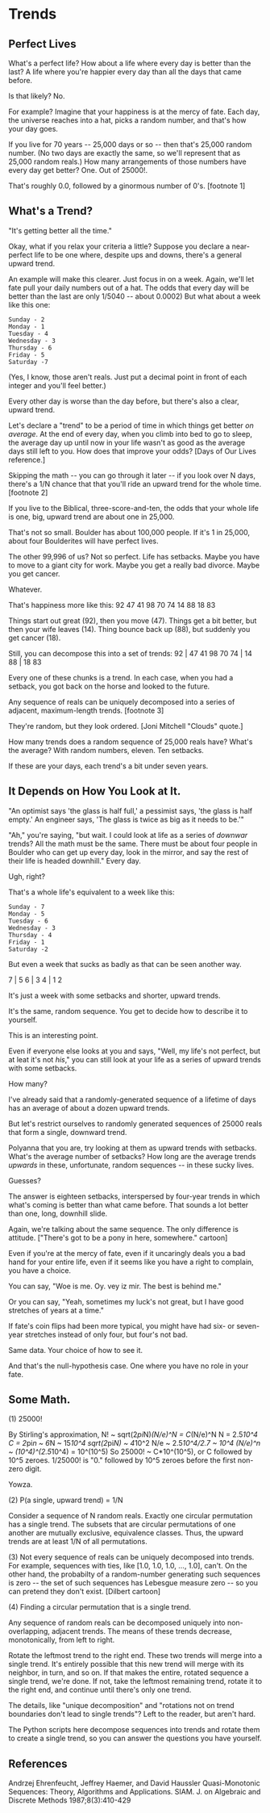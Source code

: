 # Trends

## Perfect Lives

What's a perfect life?  How about a life where every day is better
than the last? A life where you're happier every day than all the
days that came before.

Is that likely? No.

For example? Imagine that your happiness is at the mercy of fate.
Each day, the universe reaches into a hat, picks a random number,
and that's how your day goes.

If you live for 70 years -- 25,000 days or so -- then that's 25,000
random number. (No two days are exactly the same, so we'll represent
that as 25,000 random reals.)  How many arrangements of those numbers
have every day get better? One. Out of 25000!.

That's roughly 0.0, followed by a ginormous number of 0's. [footnote 1]

## What's a Trend?

"It's getting better all the time."

Okay, what if you relax your criteria a little? Suppose you declare
a near-perfect life to be one where, despite ups and downs, there's
a general upward trend.

An example will make this clearer. Just focus in on a week.
Again, we'll let fate pull your daily numbers out of a hat.  The
odds that every day will be better than the last are only 1/5040
-- about 0.0002) But what about a week like this one:

	Sunday - 2
	Monday - 1
	Tuesday - 4
	Wednesday - 3
	Thursday - 6
	Friday - 5
	Saturday -7

(Yes, I know, those aren't reals. Just put a decimal point in front
of each integer and you'll feel better.)

Every other day is worse than the day before, but there's also a
clear, upward trend.

Let's declare a "trend" to be a period of time in which things get
better _on average_.  At the end of every day, when you climb into
bed to go to sleep, the average day up until now in your life wasn't
as good as the average days still left to you. How does that improve
your odds?
[Days of Our Lives reference.]

Skipping the math -- you can go through it later -- if you
look over N days, there's a 1/N chance that that you'll ride an
upward trend for the whole time. [footnote 2]

If you live to the Biblical, three-score-and-ten, the odds that your whole life
is one, big, upward trend are about one in 25,000.

That's not so small.  Boulder has about 100,000 people.  If it's 1
in 25,000, about four Boulderites will have perfect lives.

The other 99,996 of us? Not so perfect. Life has setbacks. Maybe
you have to move to a giant city for work. Maybe you get a really bad
divorce. Maybe you get cancer.

Whatever.

That's happiness more like this: 92 47 41 98 70 74 14 88 18 83

Things start out great (92), then you move (47).  Things get a bit
better, but then your wife leaves (14). Thing bounce back up (88),
but suddenly you get cancer (18).

Still, you can decompose this into a set of trends:
92 | 47 41 98 70 74 | 14 88 | 18 83

Every one of these chunks is a trend. In each case, when you had a setback, you got back on the horse and looked to the future.

Any sequence of reals can be uniquely decomposed into a series of
adjacent, maximum-length trends. [footnote 3]

They're random, but they look ordered.
[Joni Mitchell "Clouds" quote.]

How many trends does a random sequence of 25,000 reals have? What's the average?
With random numbers, eleven. Ten setbacks.

If these are your days, each trend's a bit under seven years.

## It Depends on How You Look at It.

"An optimist says 'the glass is half full,' a pessimist says, 'the glass is half empty.' An engineer says, 'The glass is twice as big as it needs to be.'"

"Ah," you're saying, "but wait.  I could look at life as a series of *downwar* trends?  All the math must be the same. There must be about four people in Boulder who can get up every day, look in the mirror, and say the rest of their life is headed downhill."  Every day.

Ugh, right?

That's a whole life's equivalent to a week like this:

	Sunday - 7
	Monday - 5
	Tuesday - 6
	Wednesday - 3
	Thursday - 4
	Friday - 1
	Saturday -2

But even a week that sucks as badly as that can be seen another way.

7 | 5 6 | 3 4 | 1 2

It's just a week with some setbacks and shorter, upward trends.

It's the same, random sequence. You get to decide how to describe
it to yourself.

This is an interesting point.

Even if everyone else looks at you and says, "Well, my life's not
perfect, but at leat it's not *his*," you can still look at your
life as a series of upward trends with some setbacks.

How many?

I've already said that a randomly-generated sequence of a lifetime
of days has an average of about a dozen upward trends.

But let's restrict ourselves to randomly generated sequences
of 25000 reals that form a single, downward trend.

Polyanna that you are, try looking at them as upward trends with
setbacks. What's the average number of setbacks? How long are the
average trends *upwards* in these, unfortunate, random sequences
-- in these sucky lives.

Guesses?

The answer is eighteen setbacks, interspersed by four-year trends
in which what's coming is better than what came before. That sounds
a lot better than one, long, downhill slide.

Again, we're talking about the same sequence. The only difference is attitude.
["There's got to be a pony in here, somewhere." cartoon]

Even if you're at the mercy of fate, even if it uncaringly deals
you a bad hand for your entire life, even if it seems like you have
a right to complain, you have a choice.

You can say, "Woe is me.  Oy. vey iz mir. The best is behind me."  

Or you can say, "Yeah, sometimes my luck's not great, but I have
good stretches of years at a time."

If fate's coin flips had been more typical, you might have had six-
or seven-year stretches instead of only four, but four's not bad.

Same data. Your choice of how to see it.

And that's the null-hypothesis case. One where you have no role in your fate.

## Some Math.

(1) 25000!

By Stirling's approximation, N! ~ sqrt(2*pi*N)*(N/e)^N = C*(N/e)^N
N = 2.5*10^4
C = 2*pi*n ~ 6*N ~ 15*10^4
sqrt(2*pi*N) ~ 4*10^2 
N/e ~ 2.5*10^4/2.7 ~ 10^4
(N/e)^n ~ (10^4)^(2.5*10^4) = 10^(10^5)
So 25000! ~ C*10^(10^5), or C followed by 10^5 zeroes.
1/25000! is "0." followed by 10^5 zeroes before the first non-zero digit.

Yowza.

(2) P(a single, upward trend) = 1/N

Consider a sequence of N random reals.  Exactly one circular permutation has a single trend. The subsets that are circular permutations of one another are mutually exclusive, equivalence classes. Thus, the upward trends are at least 1/N of all permutations.

(3) Not every sequence of reals can be uniquely decomposed into
trends. For example, sequences with ties, like [1.0, 1.0, 1.0, ...,
1.0], can't. On the other hand, the probabilty of a random-number
generating such sequences is zero -- the set of such sequences has Lebesgue measure zero -- so you can pretend they don't exist.  [Dilbert cartoon]

(4) Finding a circular permutation that is a single trend.

Any sequence of random reals can be decomposed uniquely into non-overlapping, adjacent trends. The means of these trends decrease, monotonically, from left to right.

Rotate the leftmost trend to the right end. These two trends will merge into a single trend. It's entirely possible that this new trend will merge with its neighbor, in turn, and so on. If that makes the entire, rotated sequence a single trend, we're done.  If not, take the leftmost remaining trend, rotate it to the right end, and continue until there's only one trend.

The details, like "unique decomposition" and "rotations not on trend boundaries don't lead to single trends"? Left to the reader, but aren't hard.

The Python scripts here decompose sequences into trends and rotate them to create a single trend, so you can answer the questions you have yourself.


## References
Andrzej Ehrenfeucht, Jeffrey Haemer, and David Haussler Quasi-Monotonic Sequences: Theory, Algorithms and Applications. SIAM. J. on Algebraic and Discrete Methods 1987;8(3):410-429
